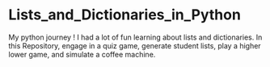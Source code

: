 # Lists_and_Dictionaries_in_Python
My python journey ! I had a lot of fun learning about lists and dictionaries. In this Repository, engage in a quiz game, generate student lists, play a higher lower game, and simulate a coffee machine. 
